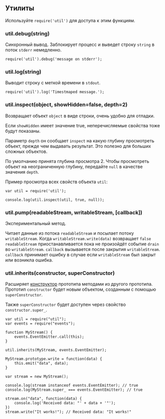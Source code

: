 ## Утилиты

Используйте `require('util')` для доступа к этим функциям.


### util.debug(string)

Синхронный вывод. Заблокирует процесс и выведет строку `string`
в поток `stderr` немедленно.

    require('util').debug('message on stderr');


### util.log(string)

Выводит строку с меткой времени в `stdout`.

    require('util').log('Timestmaped message.');


### util.inspect(object, showHidden=false, depth=2)

Возвращает объект `object` в виде строки, очень удобно для отладки.

Если `showHidden` имеет значение true, неперечисляемые свойства тоже будут показаны.

Параметр `depth` он сообщает `inspect` на какую глубину просмотреть объект,
прежде чем выдавать результат. Это полезно для больших сложных объектов.

По умолчанию принята глубина просмотра 2. Чтобы просмотреть объект
на неограниченную глубину, передайте `null` в качестве значения `depth`.

Пример просмотра всех свойств объекта `util`:

    var util = require('util');

    console.log(util.inspect(util, true, null));


### util.pump(readableStream, writableStream, [callback])

Экспериментальный метод.

Читает данные из потока `readableStream` и посылает потоку `writableStream`.
Когда `writableStream.write(data)` возвращает `false` `readableStream`
приостанавливается пока не произойдёт событие `drain` во `writableStream`.
`callback` вызывается после закрытия `writableStream`. `callback` принимает
ошибку в случае если `writableStream` был закрыт или возникла ошибка.


### util.inherits(constructor, superConstructor)

Расширяет [конструктор](https://developer.mozilla.org/en/JavaScript/Reference/Global_Objects/Object/constructor)
прототипа методами из другого прототипа. Прототип `constructor` будет новым объектом, созданным с помощью `superConstructor`.

Также `superConstructor` будет доступен через свойство `constructor.super_`.

    var util = require("util");
    var events = require("events");

    function MyStream() {
        events.EventEmitter.call(this);
    }

    util.inherits(MyStream, events.EventEmitter);

    MyStream.prototype.write = function(data) {
        this.emit("data", data);
    }

    var stream = new MyStream();

    console.log(stream instanceof events.EventEmitter); // true
    console.log(MyStream.super_ === events.EventEmitter); // true

    stream.on("data", function(data) {
        console.log('Received data: "' + data + '"');
    })
    stream.write("It works!"); // Received data: "It works!"

